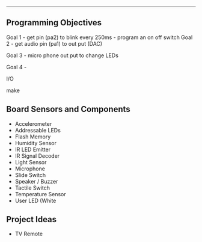 ----------------------
Programming Objectives
----------------------

Goal 1 	- get pin (pa2) to blink every 250ms
		- program an on off switch
Goal 2 	- get audio pin (pa1) to out put (DAC)

Goal 3 - micro phone out put to change LEDs

Goal 4 - 

I/O

make

## Board Sensors and Components

- Accelerometer
- Addressable LEDs
- Flash Memory
- Humidity Sensor
- IR LED Emitter
- IR Signal Decoder
- Light Sensor
- Microphone
- Slide Switch
- Speaker / Buzzer
- Tactile Switch
- Temperature Sensor
- User LED (White

## Project Ideas

- TV Remote
